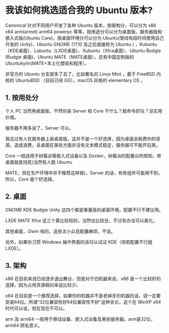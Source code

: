 # 我该如何挑选适合我的 Ubuntu 版本?
Canonical 针对不同用户开发了各种 Ubuntu 版本，按架构分，可以分为 x86 x64 arm(armel) arm64 powerpc 等等，按用途分可以分为桌面版、服务器版和嵌入式版(Ubuntu Core)，按桌面环境分可以分为 Ubuntu(曾经有段时间使用自己开发的 Unity)、Ubuntu GNOME (17.10 及之后直接称为 Ubuntu ) ，Kubuntu（KDE桌面）、Lubuntu（LXDE桌面）、Xubuntu（Xfce桌面）、Ubuntu Budgie (Budgie 桌面)、Ubuntu MATE（MATE桌面），还有中国定制版的 Ubuntukylin(MATE+本土化壁纸和程序）。

非官方的 Ubuntu 分支就多了去了，比如著名的 Linux Mint ，基于 FreeBSD 内核的 UbuntuBSD （目前已经 GG），macOS 风格的 elementary OS 。

## 1. 按用处分
个人 PC 当然用桌面版，不然你装 Server 和 Core 干什么？敲命令好玩？没实用价值。

服务器不用多说了，Server 可以。

我见过有人在服务器上装桌面版，这并不是一个好选择，因为桌面会耗费你的资源，造成浪费，且桌面在某些方面并没有文本模式稳定，服务器可不能开玩笑。

Core 一般适用于树莓派等嵌入式设备以及 Docker，树莓派的配置众所周知，带桌面就是找死(当然有人跑 Ubuntu 

MATE，但在生产环境中并不推荐这样做)，Server 的话，有些组件可能用不到，所以，Core 是个好选择。

## 2. 桌面
GNOME KDE Budgie Unity 这四个都是重量级的桌面环境，配置不行不建议用。

LXDE MATE Xfce 这三个算比较轻的，当然也比较丑，不过有办法可以美化。

其他桌面，i3wm 啥的，这些太小众且配置麻烦，不说。

另外，如果你习惯 Windows 操作界面的话可以试试 KDE（但若配置不行就 LXDE）。

## 3. 架构
x86 在目前来说已经逐步退出舞台，但是对于旧机器来说，x86 是一个比较好的选择，因为占用资源相对来说比较少。

x64 在目前是一个推荐选择，如果你的机器并不是老掉牙的机器的话，请一定要安装64位。所谓“32位兼容性好64位兼容性不好”这种言论，这个在 WinXP x64 时代可以说，但在现在不可以。

arm 及 arm64 一般用于移动设备、嵌入式设备及某些服务器。arm是32位，arm64 顾名思义。
